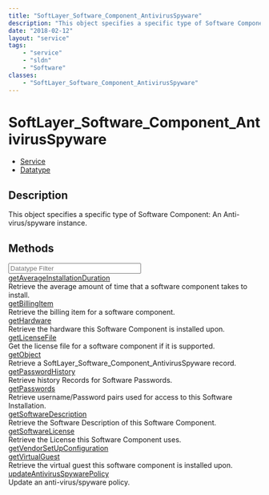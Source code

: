 ```yaml
---
title: "SoftLayer_Software_Component_AntivirusSpyware"
description: "This object specifies a specific type of Software Component:  An Anti-virus/spyware instance."
date: "2018-02-12"
layout: "service"
tags:
    - "service"
    - "sldn"
    - "Software"
classes:
    - "SoftLayer_Software_Component_AntivirusSpyware"
---
```

# SoftLayer_Software_Component_AntivirusSpyware
<div id='service-datatype'>
    <ul id='sldn-reference-tabs'>
    <li id='service'> <a href='/reference/services/SoftLayer_Software_Component_AntivirusSpyware' >Service</a></li>    <li id='datatype'> <a href='/reference/datatypes/SoftLayer_Software_Component_AntivirusSpyware' >Datatype</a></li>
    </ul>
</div>

## Description
This object specifies a specific type of Software Component:  An Anti-virus/spyware instance. 



        
<div id="properties" class="content">
    <h2>Methods</h2>
    <div class="view-filters">
        <div class="clearfix">
            <div class="search-input-box">
                <input placeholder="Datatype Filter" onkeyup="titleSearch(inputId='edit-combine', divId='method-div', elementClass='method-row')" 
                    type="text" id="edit-combine" value="" size="30" maxlength="128" class="form-text">
            </div>
        </div>
    </div>
    <div id="method-div">
            <div class="method-row">
                        <span class='view-field-title'><a href='/reference/services/SoftLayer_Software_Component_AntivirusSpyware/getAverageInstallationDuration'> getAverageInstallationDuration</a> </span>
            <div class='views-field-body'>Retrieve the average amount of time that a software component takes to install.</div>
        </div>
            <div class="method-row">
                        <span class='view-field-title'><a href='/reference/services/SoftLayer_Software_Component_AntivirusSpyware/getBillingItem'> getBillingItem</a> </span>
            <div class='views-field-body'>Retrieve the billing item for a software component.</div>
        </div>
            <div class="method-row">
                        <span class='view-field-title'><a href='/reference/services/SoftLayer_Software_Component_AntivirusSpyware/getHardware'> getHardware</a> </span>
            <div class='views-field-body'>Retrieve the hardware this Software Component is installed upon.</div>
        </div>
            <div class="method-row">
                        <span class='view-field-title'><a href='/reference/services/SoftLayer_Software_Component_AntivirusSpyware/getLicenseFile'> getLicenseFile</a> </span>
            <div class='views-field-body'>Get the license file for a software component if it is supported.</div>
        </div>
            <div class="method-row">
                        <span class='view-field-title'><a href='/reference/services/SoftLayer_Software_Component_AntivirusSpyware/getObject'> getObject</a> </span>
            <div class='views-field-body'>Retrieve a SoftLayer_Software_Component_AntivirusSpyware record.</div>
        </div>
            <div class="method-row">
                        <span class='view-field-title'><a href='/reference/services/SoftLayer_Software_Component_AntivirusSpyware/getPasswordHistory'> getPasswordHistory</a> </span>
            <div class='views-field-body'>Retrieve history Records for Software Passwords.</div>
        </div>
            <div class="method-row">
                        <span class='view-field-title'><a href='/reference/services/SoftLayer_Software_Component_AntivirusSpyware/getPasswords'> getPasswords</a> </span>
            <div class='views-field-body'>Retrieve username/Password pairs used for access to this Software Installation.</div>
        </div>
            <div class="method-row">
                        <span class='view-field-title'><a href='/reference/services/SoftLayer_Software_Component_AntivirusSpyware/getSoftwareDescription'> getSoftwareDescription</a> </span>
            <div class='views-field-body'>Retrieve the Software Description of this Software Component.</div>
        </div>
            <div class="method-row">
                        <span class='view-field-title'><a href='/reference/services/SoftLayer_Software_Component_AntivirusSpyware/getSoftwareLicense'> getSoftwareLicense</a> </span>
            <div class='views-field-body'>Retrieve the License this Software Component uses.</div>
        </div>
            <div class="method-row">
                        <span class='view-field-title'><a href='/reference/services/SoftLayer_Software_Component_AntivirusSpyware/getVendorSetUpConfiguration'> getVendorSetUpConfiguration</a> </span>
            <div class='views-field-body'></div>
        </div>
            <div class="method-row">
                        <span class='view-field-title'><a href='/reference/services/SoftLayer_Software_Component_AntivirusSpyware/getVirtualGuest'> getVirtualGuest</a> </span>
            <div class='views-field-body'>Retrieve the virtual guest this software component is installed upon.</div>
        </div>
            <div class="method-row">
                        <span class='view-field-title'><a href='/reference/services/SoftLayer_Software_Component_AntivirusSpyware/updateAntivirusSpywarePolicy'> updateAntivirusSpywarePolicy</a> </span>
            <div class='views-field-body'>Update an anti-virus/spyware policy.</div>
        </div>
        </div>
</div>

